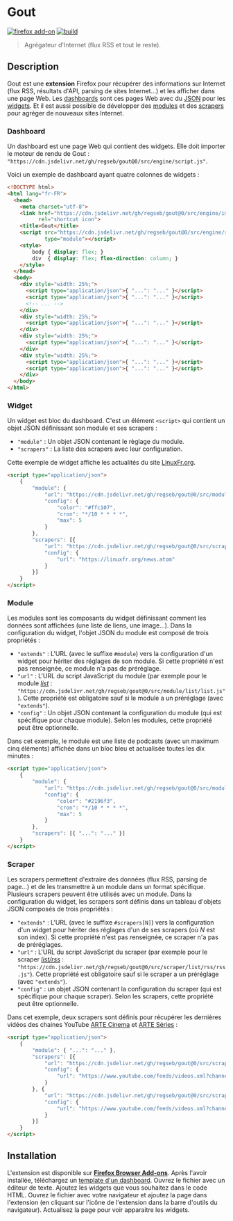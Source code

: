 # Gout

[![firefox add-on][img-firefox_add-on]][link-firefox_add-on]
[![build][img-build]][link-build]

> Agrégateur d'Internet (flux RSS et tout le reste).

## Description

Gout est une **extension** Firefox pour récupérer des informations sur Internet
(flux RSS, résultats d'API, parsing de sites Internet...) et les afficher dans
une page Web. Les [dashboards](#Dashboard) sont ces pages Web avec du
[JSON](https://www.json.org/json-fr.html "JavaScript Object Notation") pour les
[widgets](#Widget). Et il est aussi possible de développer des
[modules](#Module) et des [scrapers](#Scraper) pour agréger de nouveaux sites
Internet.

### Dashboard

Un dashboard est une page Web qui contient des widgets. Elle doit importer le
moteur de rendu de Gout :
`"https://cdn.jsdelivr.net/gh/regseb/gout@0/src/engine/script.js"`.

Voici un exemple de dashboard ayant quatre colonnes de widgets :

```HTML
<!DOCTYPE html>
<html lang="fr-FR">
  <head>
    <meta charset="utf-8">
    <link href="https://cdn.jsdelivr.net/gh/regseb/gout@0/src/engine/img/icon.svg"
          rel="shortcut icon">
    <title>Gout</title>
    <script src="https://cdn.jsdelivr.net/gh/regseb/gout@0/src/engine/script.js"
            type="module"></script>
    <style>
        body { display: flex; }
        div  { display: flex; flex-direction: column; }
    </style>
  </head>
  <body>
    <div style="width: 25%;">
      <script type="application/json">{ "...": "..." }</script>
      <script type="application/json">{ "...": "..." }</script>
      <!-- ... -->
    </div>
    <div style="width: 25%;">
      <script type="application/json">{ "...": "..." }</script>
    </div>
    <div style="width: 25%;">
      <script type="application/json">{ "...": "..." }</script>
    </div>
    <div style="width: 25%;">
      <script type="application/json">{ "...": "..." }</script>
      <script type="application/json">{ "...": "..." }</script>
    </div>
  </body>
</html>
```

### Widget

Un widget est bloc du dashboard. C'est un élément `<script>` qui contient un
objet JSON définissant son module et ses scrapers :

- `"module"` : Un objet JSON contenant le règlage du module.
- `"scrapers"` : La liste des scrapers avec leur configuration.

Cette exemple de widget affiche les actualités du site
[LinuxFr.org](https://linuxfr.org/).

```HTML
<script type="application/json">
    {
        "module": {
            "url": "https://cdn.jsdelivr.net/gh/regseb/gout@0/src/module/list/list.js",
            "config": {
                "color": "#ffc107",
                "cron": "*/10 * * * *",
                "max": 5
            }
        },
        "scrapers": [{
            "url": "https://cdn.jsdelivr.net/gh/regseb/gout@0/src/scraper/list/rss/rss.js",
            "config": {
                "url": "https://linuxfr.org/news.atom"
            }
        }]
    }
</script>
```

### Module

Les modules sont les composants du widget définissant comment les données sont
affichées (une liste de liens, une image...). Dans la configuration du widget,
l'objet JSON du module est composé de trois propriétés :

- `"extends"` : L'URL (avec le suffixe `#module`) vers la configuration d'un
  widget pour hériter des réglages de son module. Si cette propriété n'est pas
  renseignée, ce module n'a pas de préréglage.
- `"url"` : L'URL du script JavaScript du module (par exemple pour le module
  [_list_](https://github.com/regseb/gout/tree/HEAD/src/module/list#readme) :
  `"https://cdn.jsdelivr.net/gh/regseb/gout@0/src/module/list/list.js"`). Cette
  propriété est obligatoire sauf si le module a un préréglage (avec
  `"extends"`).
- `"config"` : Un objet JSON contenant la configuration du module (qui est
  spécifique pour chaque module). Selon les modules, cette propriété peut être
  optionnelle.

Dans cet exemple, le module est une liste de podcasts (avec un maximum cinq
éléments) affichée dans un bloc bleu et actualisée toutes les dix minutes :

```HTML
<script type="application/json">
    {
        "module": {
            "url": "https://cdn.jsdelivr.net/gh/regseb/gout@0/src/module/list/list.js",
            "config": {
                "color": "#2196f3",
                "cron": "*/10 * * * *",
                "max": 5
            }
        },
        "scrapers": [{ "...": "..." }]
    }
</script>
```

### Scraper

Les scrapers permettent d'extraire des données (flux RSS, parsing de page...) et
de les transmettre à un module dans un format spécifique. Plusieurs scrapers
peuvent être utilisés avec un module. Dans la configuration du widget, les
scrapers sont définis dans un tableau d'objets JSON composés de trois
propriétés :

- `"extends"` : L'URL (avec le suffixe `#scrapers[N]`) vers la configuration
  d'un widget pour hériter des réglages d'un de ses scrapers (où _N_ est son
  index). Si cette propriété n'est pas renseignée, ce scraper n'a pas de
  préréglages.
- `"url"` : L'URL du script JavaScript du scraper (par exemple pour le scraper
  [_list/rss_](https://github.com/regseb/gout/tree/HEAD/src/scraper/list/rss#readme)
  : `"https://cdn.jsdelivr.net/gh/regseb/gout@0/src/scraper/list/rss/rss.js"`).
  Cette propriété est obligatoire sauf si le scraper a un préréglage (avec
  `"extends"`).
- `"config"` : un objet JSON contenant la configuration du scraper (qui est
  spécifique pour chaque scraper). Selon les scrapers, cette propriété peut être
  optionnelle.

Dans cet exemple, deux scrapers sont définis pour récupérer les dernières vidéos
des chaines YouTube [ARTE Cinema](https://www.youtube.com/c/ARTECinemafrance) et
[ARTE Séries](https://www.youtube.com/c/ARTES%C3%A9ries) :

```HTML
<script type="application/json">
    {
        "module": { "...": "..." },
        "scrapers": [{
            "url": "https://cdn.jsdelivr.net/gh/regseb/gout@0/src/scraper/list/rss/rss.js",
            "config": {
                "url": "https://www.youtube.com/feeds/videos.xml?channel_id=UClo03hULFynpoX3w1Jv7fhw",
            }
        }, {
            "url": "https://cdn.jsdelivr.net/gh/regseb/gout@0/src/scraper/list/rss/rss.js",
            "config": {
                "url": "https://www.youtube.com/feeds/videos.xml?channel_id=UCzaf-8cAEiXfynukcmV5MXw"
            }
        }]
    }
</script>
```

## Installation

L'extension est disponible sur [**Firefox Browser
Add-ons**][link-firefox_add-on]. Après l'avoir installée, téléchargez un
[template d'un
dashboard](https://github.com/regseb/gout/tree/HEAD/src/template/dashboard).
Ouvrez le fichier avec un éditeur de texte. Ajoutez les widgets que vous
souhaitez dans le code HTML. Ouvrez le fichier avec votre navigateur et ajoutez
la page dans l'extension (en cliquant sur l'icône de l'extension dans la barre
d'outils du navigateur). Actualisez la page pour voir apparaitre les widgets.

[img-firefox_add-on]:https://img.shields.io/amo/v/gout.svg?label=add-on&logo=firefox-browser&logoColor=white
[img-build]:https://img.shields.io/github/workflow/status/regseb/gout/CI

[link-firefox_add-on]:https://addons.mozilla.org/addon/gout/
[link-build]:https://github.com/regseb/gout/actions/workflows/ci.yml?query=branch%3Amain

